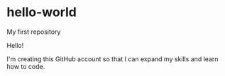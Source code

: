 # hello-world
My first repository

Hello!

I'm creating this GitHub account so that I can expand my skills and learn how to code.
